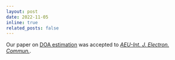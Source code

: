 ```yaml
---
layout: post
date: 2022-11-05
inline: true
related_posts: false
---
```


Our paper on [DOA estimation](https://www.sciencedirect.com/science/article/pii/S1434841122003363?via%3Dihub) was accepted to [*AEU-Int. J. Electron. Commun.*](https://www.sciencedirect.com/journal/aeu-international-journal-of-electronics-and-communications).

